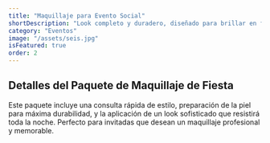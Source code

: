 ```yaml
---
title: "Maquillaje para Evento Social" 
shortDescription: "Look completo y duradero, diseñado para brillar en fiestas, bodas (invitada) y galas."
category: "Eventos" 
image: "/assets/seis.jpg" 
isFeatured: true
order: 2
---
```


## Detalles del Paquete de Maquillaje de Fiesta

Este paquete incluye una consulta rápida de estilo, preparación de la piel para máxima durabilidad, y la aplicación de un look sofisticado que resistirá toda la noche. Perfecto para invitadas que desean un maquillaje profesional y memorable.